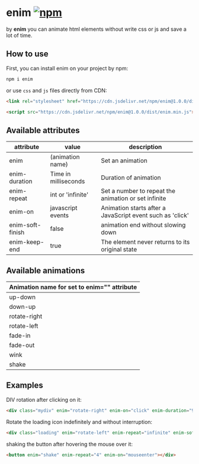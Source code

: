 # enim [![npm](https://img.shields.io/npm/v/enim.svg)](http://npm.im/enim) 
by **enim** you can animate html elements without write css or js and save a lot of time.

## How to use

First, you can install enim on your project by npm:
```bash
npm i enim
```
or use `css` and `js` files directly from CDN:
```html
<link rel="stylesheet" href="https://cdn.jsdelivr.net/npm/enim@1.0.0/dist/enim.min.css">
```
```html
<script src="https://cdn.jsdelivr.net/npm/enim@1.0.0/dist/enim.min.js"></script>
```

## Available attributes
| attribute        | value                | description                                               |
|------------------|----------------------|-----------------------------------------------------------|
| enim             | (animation name)     | Set an animation                                          |
| enim-duration    | Time in milliseconds | Duration of animation                                     |
| enim-repeat      | int or 'infinite'    | Set a number to repeat the animation or set infinite      |
| enim-on          | javascript events    | Animation starts after a JavaScript event such as 'click' |
| enim-soft-finish | false                | animation end without slowing down                        |
| enim-keep-end    | true                 | The element never returns to its original state           |

## Available animations
| Animation name for set to enim="" attribute |
|---------------------------------------------|
| up-down                                     |
| down-up                                     |
| rotate-right                                |
| rotate-left                                 |
| fade-in                                     |
| fade-out                                    |
| wink                                        |
| shake                                       |

## Examples
DIV rotation after clicking on it:
```html
<div class="mydiv" enim="rotate-right" enim-on="click" enim-duration="900"></div>
```

Rotate the loading icon indefinitely and without interruption:
```html
<div class="loading" enim="rotate-left" enim-repeat="infinite" enim-soft-finish="true"></div>
```

shaking the button after hovering the mouse over it:
```html
<button enim="shake" enim-repeat="4" enim-on="mouseenter"></div>
```
